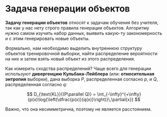 # Задача генерации объектов

**Задачу генерации объектов** относят к задачам обучения без учителя, так как у нас нету строго правила генерации объектов. Алгоритму нужно самом изучить набор данных, выявить какую-ту закономерность и с этим генерировать новые объекты.

Формально, нам необходимо выделить внутреннюю структуру объектов тренировочной выборки, найти распределение вероятности на них и затем взять новый объект из этого распределения.

Как измерить сходства распределений? Чаще всего для генерации используют **дивергенцию Кульбака-Лейблера** (или: **относительная энтропия** выборки), дана выборка $P$, распределенная согласно $p$, и $Q$, распределенная согласно $q$:

$$
  D_{\text{KL}}{(P\parallel Q)} = \int_{-\infty}^{+\infty}{p(x)\log{\left(\dfrac{p(x)}{q(x)}\right)}\,\partial{x}}
$$

Важно, что она несимметрична, поэтому не является расстоянием.
